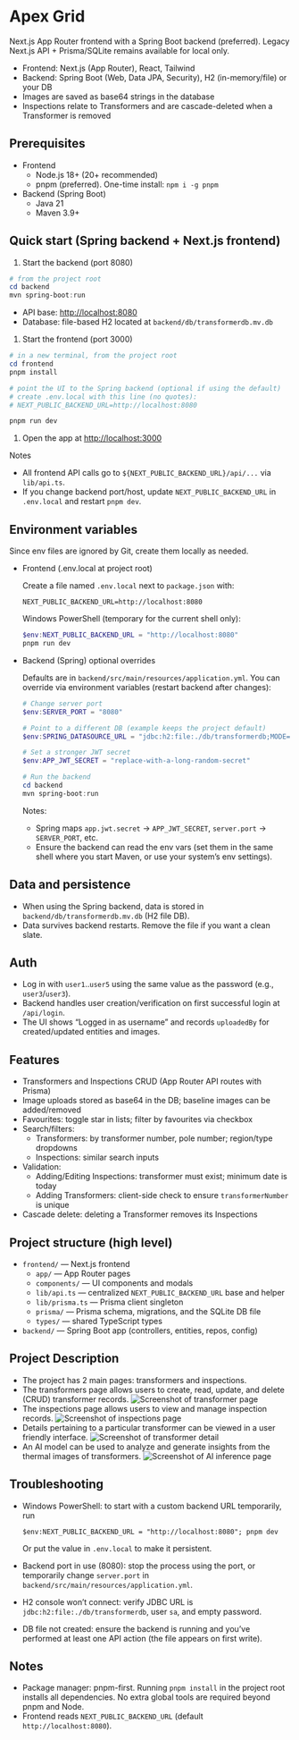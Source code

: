 # Apex Grid

Next.js App Router frontend with a Spring Boot backend (preferred). Legacy Next.js API + Prisma/SQLite remains available for local only.

- Frontend: Next.js (App Router), React, Tailwind
- Backend: Spring Boot (Web, Data JPA, Security), H2 (in-memory/file) or your DB
- Images are saved as base64 strings in the database
- Inspections relate to Transformers and are cascade-deleted when a Transformer is removed

## Prerequisites

- Frontend
  - Node.js 18+ (20+ recommended)
  - pnpm (preferred). One-time install: `npm i -g pnpm`
- Backend (Spring Boot)
  - Java 21
  - Maven 3.9+

## Quick start (Spring backend + Next.js frontend)

1. Start the backend (port 8080)

```powershell
# from the project root
cd backend
mvn spring-boot:run
```

- API base: <http://localhost:8080>
- Database: file-based H2 located at `backend/db/transformerdb.mv.db`

1. Start the frontend (port 3000)

```powershell
# in a new terminal, from the project root
cd frontend
pnpm install

# point the UI to the Spring backend (optional if using the default)
# create .env.local with this line (no quotes):
# NEXT_PUBLIC_BACKEND_URL=http://localhost:8080

pnpm run dev
```

1. Open the app at <http://localhost:3000>

Notes

- All frontend API calls go to `${NEXT_PUBLIC_BACKEND_URL}/api/...` via `lib/api.ts`.
- If you change backend port/host, update `NEXT_PUBLIC_BACKEND_URL` in `.env.local` and restart `pnpm dev`.

## Environment variables

Since env files are ignored by Git, create them locally as needed.

- Frontend (.env.local at project root)

  Create a file named `.env.local` next to `package.json` with:

  ```env
  NEXT_PUBLIC_BACKEND_URL=http://localhost:8080
  ```

  Windows PowerShell (temporary for the current shell only):

  ```powershell
  $env:NEXT_PUBLIC_BACKEND_URL = "http://localhost:8080"
  pnpm run dev
  ```

- Backend (Spring) optional overrides

  Defaults are in `backend/src/main/resources/application.yml`. You can override via environment variables (restart backend after changes):

  ```powershell
  # Change server port
  $env:SERVER_PORT = "8080"

  # Point to a different DB (example keeps the project default)
  $env:SPRING_DATASOURCE_URL = "jdbc:h2:file:./db/transformerdb;MODE=PostgreSQL"

  # Set a stronger JWT secret
  $env:APP_JWT_SECRET = "replace-with-a-long-random-secret"

  # Run the backend
  cd backend
  mvn spring-boot:run
  ```

  Notes:
  - Spring maps `app.jwt.secret` -> `APP_JWT_SECRET`, `server.port` -> `SERVER_PORT`, etc.
  - Ensure the backend can read the env vars (set them in the same shell where you start Maven, or use your system’s env settings).

## Data and persistence

- When using the Spring backend, data is stored in `backend/db/transformerdb.mv.db` (H2 file DB).
- Data survives backend restarts. Remove the file if you want a clean slate.

## Auth

- Log in with `user1`..`user5` using the same value as the password (e.g., `user3`/`user3`).
- Backend handles user creation/verification on first successful login at `/api/login`.
- The UI shows “Logged in as username” and records `uploadedBy` for created/updated entities and images.

## Features

- Transformers and Inspections CRUD (App Router API routes with Prisma)
- Image uploads stored as base64 in the DB; baseline images can be added/removed
- Favourites: toggle star in lists; filter by favourites via checkbox
- Search/filters:
  - Transformers: by transformer number, pole number; region/type dropdowns
  - Inspections: similar search inputs
- Validation:
  - Adding/Editing Inspections: transformer must exist; minimum date is today
  - Adding Transformers: client-side check to ensure `transformerNumber` is unique
- Cascade delete: deleting a Transformer removes its Inspections

## Project structure (high level)

- `frontend/` — Next.js frontend
  - `app/` — App Router pages
  - `components/` — UI components and modals
  - `lib/api.ts` — centralized `NEXT_PUBLIC_BACKEND_URL` base and helper
  - `lib/prisma.ts` — Prisma client singleton
  - `prisma/` — Prisma schema, migrations, and the SQLite DB file
  - `types/` — shared TypeScript types
- `backend/` — Spring Boot app (controllers, entities, repos, config)

## Project Description

- The project has 2 main pages: transformers and inspections.
- The transformers page allows users to create, read, update, and delete (CRUD) transformer records.
![Screenshot of transformer page](transformer_page.png)
- The inspections page allows users to view and manage inspection records.
![Screenshot of inspections page](inspection_page.png)
- Details pertaining to a particular transformer can be viewed in a user friendly interface.
![Screenshot of transformer detail](transformer_detail.png)
- An AI model can be used to analyze and generate insights from the thermal images of transformers.
![Screenshot of AI inference page](ai_inference.png)

## Troubleshooting

- Windows PowerShell: to start with a custom backend URL temporarily, run

  `$env:NEXT_PUBLIC_BACKEND_URL = "http://localhost:8080"; pnpm dev`

  Or put the value in `.env.local` to make it persistent.

- Backend port in use (8080): stop the process using the port, or temporarily change `server.port` in `backend/src/main/resources/application.yml`.
- H2 console won’t connect: verify JDBC URL is `jdbc:h2:file:./db/transformerdb`, user `sa`, and empty password.
- DB file not created: ensure the backend is running and you’ve performed at least one API action (the file appears on first write).

## Notes

- Package manager: pnpm-first. Running `pnpm install` in the project root installs all dependencies. No extra global tools are required beyond pnpm and Node.
- Frontend reads `NEXT_PUBLIC_BACKEND_URL` (default `http://localhost:8080`).

